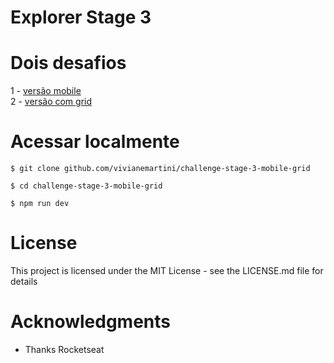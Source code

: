 # Explorer Stage 3

# Dois desafios 
  1 - [versão mobile](https://github.com/vivianemartini/challenge-stage-3-mobile-grid/tree/main/mobile) 
  <br />
  2 - [versão com grid](https://github.com/vivianemartini/challenge-stage-3-mobile-grid/tree/main/grid)
  
# Acessar localmente
```
$ git clone github.com/vivianemartini/challenge-stage-3-mobile-grid

$ cd challenge-stage-3-mobile-grid

$ npm run dev
```

# License
This project is licensed under the MIT License - see the LICENSE.md file for details

# Acknowledgments
- Thanks Rocketseat
